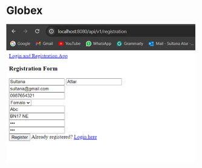 # Globex

<img src="src/main/resources/ImagesSS/1.png" alt="Screenshot of Application" width="500"/>
